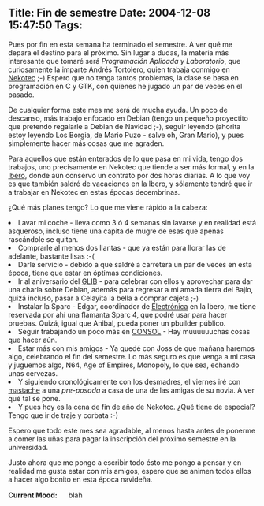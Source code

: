 Title: Fin de semestre
Date: 2004-12-08 15:47:50
Tags: 
---
<p>Pues por fin en esta semana ha terminado el semestre. A ver qué me depara el destino para el próximo. Sin lugar a dudas, la materia más interesante que tomaré será <em>Programación Aplicada y Laboratorio</em>, que curiosamente la imparte Andrés Tortolero, quien trabaja conmigo en <a href="http://www.nekotec.com/">Nekotec</a> ;-) Espero que no tenga tantos problemas, la clase se basa en programación en C y GTK, con quienes he jugado un par de veces en el pasado.

De cualquier forma este mes me será de mucha ayuda. Un poco de descanso, más trabajo enfocado en Debian (tengo un pequeño proyectito que pretendo regalarle a Debian de Navidad ;-), seguir leyendo (ahorita estoy leyendo Los Borgia, de Mario Puzo - salve oh, Gran Mario), y pues simplemente hacer más cosas que me agraden.

Para aquellos que están enterados de lo que pasa en mi vida, tengo dos trabajos, uno precisamente en Nekotec que tiende a ser más formal, y en la <a href="http://www.uia.mx/">Ibero</a>, donde aún conservo un contrato por dos horas diarias. A lo que voy es que también saldré de vacaciones en la Ibero, y sólamente tendré que ir a trabajar en Nekotec en estas épocas decembrinas.

¿Qué más planes tengo? Lo que me viene rápido a la cabeza:
</p>
<li>Lavar mi coche - lleva como 3 ó 4 semanas sin lavarse y en realidad está asqueroso, incluso tiene una capita de mugre de esas que apenas rascándole se quitan.</li>
<li>Comprarle al menos dos llantas - que ya están para llorar las de adelante, bastante lisas :-(</li>
<li>Darle servicio - debido a que saldré a carretera un par de veces en esta época, tiene que estar en óptimas condiciones.</li>
<li>Ir al aniversario del <a href="http://www.glib.org.mx/">GLIB</a> - para celebrar con ellos y aprovechar para dar una charla sobre Debian, además para regresar a mi amada tierra del Bajío, quizá incluso, pasar a Celayita la bella a comprar cajeta ;-)</li>
<li>Instalar la Sparc - Edgar, coordinador de <a href="http://www.ie.uia.mx/">Electrónica</a> en la Ibero, me tiene reservada por ahí una flamanta Sparc 4, que podré usar para hacer pruebas. Quizá, igual que Anibal, pueda poner un pbuilder público.</li>
<li>Seguir trabajando un poco más en <a href="http://www.consol.org.mx/">CONSOL</a> - Hay muuuuuuchas cosas que hacer aún.</li>
<li>Estar más con mis amigos - Ya quedé con Joss de que mañana haremos algo, celebrando el fin del semestre. Lo más seguro es que venga a mi casa y juguemos algo, N64, Age of Empires, Monopoly, lo que sea, echando unas cervezas.</li>
<li>Y siguiendo cronológicamente con los desmadres, el viernes iré con <a href="mailto:guorloma@hotmail.com">mastache</a> a una <em>pre-posada</em> a casa de una de las amigas de su novia. A ver qué tal se pone.</li>
<li>Y pues hoy es la cena de fin de año de Nekotec. ¿Qué tiene de especial? Tengo que ir de traje y corbata :-)

Espero que todo este mes sea agradable, al menos hasta antes de ponerme a comer las uñas para pagar la inscripción del próximo semestre en la universidad.

Justo ahora que me pongo a escribir todo ésto me pongo a pensar y en realidad me gusta estar con mis amigos, espero que se animen todos ellos a hacer algo bonito en esta época navideña.</li>
<strong>Current Mood:</strong> <img width="15" height="15" src="http://stat.livejournal.com/img/mood/growf/smileys/blah.gif"/> blah
